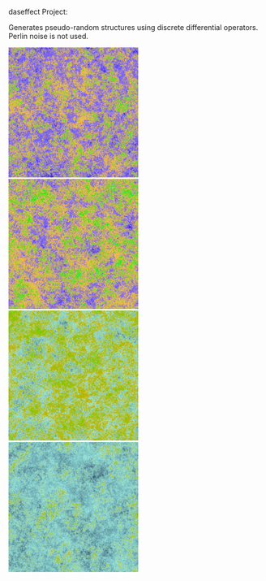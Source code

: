daseffect Project:
<br>
<p>
  Generates pseudo-random structures using discrete differential operators.
  <br>
  Perlin noise is not used.
</p>
  
  <img src="Pictures/Landscape1.png" width="256" height="256">
  <img src="Pictures/Landscape2.png" width="256" height="256">
  <img src="Pictures/Landscape3.png" width="256" height="256">
  <img src="Pictures/Landscape4.png" width="256" height="256">
  
